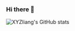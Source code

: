 ### Hi there 👋

<!--
**offerzhang/offerzhang** is a ✨ _special_ ✨ repository because its `README.md` (this file) appears on your GitHub profile.

Here are some ideas to get you started:

- 🔭 I’m currently working on ...
- 🌱 I’m currently learning ...
- 👯 I’m looking to collaborate on ...
- 🤔 I’m looking for help with ...
- 💬 Ask me about ...
- 📫 How to reach me: ...
- 😄 Pronouns: ...
- ⚡ Fun fact: ...
-->
<img src="https://camo.githubusercontent.com/566b47afe9c6d699e1ef300c8d605aa35392f5fae19005d27aa43dd960c2ecef/68747470733a2f2f6769746875622d726561646d652d73746174732e76657263656c2e6170702f6170693f757365726e616d653d78797a6c69616e6726636f756e745f707269766174653d747275652673686f775f69636f6e733d74727565267468656d653d627565667926696e636c7564655f616c6c5f636f6d6d6974733d74727565" alt="XYZliang's GitHub stats" data-canonical-src="https://github-readme-stats.vercel.app/api?username=offerzhang&amp;count_private=true&amp;show_icons=true&amp;theme=buefy&amp;include_all_commits=true" style="max-width: 100%;">

